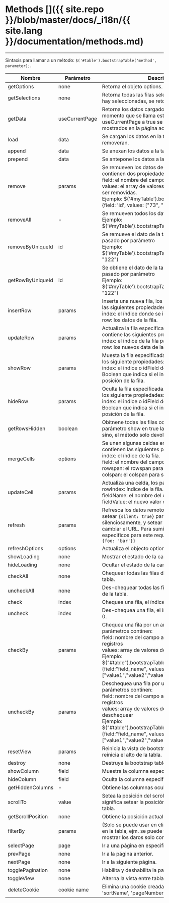 # Methods []({{ site.repo }}/blob/master/docs/_i18n/{{ site.lang }}/documentation/methods.md)

---

Sintaxis para llamar a un método: `$('#table').bootstrapTable('method', parameter);`.

<table class="table"
       data-toggle="table"
       data-search="true"
       data-show-toggle="true"
       data-show-columns="true"
       data-mobile-responsive="true">
    <thead>
    <tr>
        <th>Nombre</th>
        <th>Parámetro</th>
        <th>Descripción</th>
    </tr>
    </thead>
    <tbody>
    <tr>
        <td>getOptions</td>
        <td>none</td>
        <td>Retorna el objeto options.</td>
    </tr>
    <tr>
        <td>getSelections</td>
        <td>none</td>
        <td>Retorna todas las filas seleccionadas, cuando no hay seleccionadas, se retorna un array vacío .</td>
    </tr>
    <tr>
        <td>getData</td>
        <td>useCurrentPage</td>
        <td>Retorna los datos cargados en la tabla en el momento que se llama este método. Si se setea useCurrentPage a true se devolverá los datos mostrados en la página
        actual</td>
    </tr>
    <tr>
        <td>load</td>
        <td>data</td>
        <td>Se cargan los datos en la tabla, las filas antiguas se removeran.</td>
    </tr>
    <tr>
        <td>append</td>
        <td>data</td>
        <td>Se anexan los datos a la tabla.</td>
    </tr>
	<tr>
        <td>prepend</td>
        <td>data</td>
        <td>Se antepone los datos a la tabla.</td>
    </tr>
    <tr>
        <td>remove</td>
        <td>params</td>
        <td>
        Se remueven los datos de la tabla, los parámetros contienen dos propiedades: <br>
        field: el nombre del campo de las filas removidas. <br>
        values: el array de valores de las filas que deberían ser removidas. <br>
        Ejemplo: $('#myTable').bootstrapTable('remove', {field: 'id', values: ["73", "74"]})
        </td>
    </tr>
    <tr>
        <td>removeAll</td>
        <td>-</td>
        <td>
        Se remueven todos los datos de la tabla <br>
        Ejemplo: $('#myTable').bootstrapTable('removeAll')
        </td>
    </tr>
    <tr>
        <td>removeByUniqueId</td>
        <td>id</td>
        <td>
        Se remueve el dato de la tabla que contiene el id pasado por parámetro<br>
        Ejemplo: $('#myTable').bootstrapTable('removeByUniqueId', "122")
        </td>
    </tr>
    <tr>
        <td>getRowByUniqueId</td>
        <td>id</td>
        <td>
        Se obtiene el dato de la tabla que contiene el id pasado por parámetro<br>
        Ejemplo: $('#myTable').bootstrapTable('getRowByUniqueId', "122")
        </td>
    </tr>
    <tr>
        <td>insertRow</td>
        <td>params</td>
        <td>
        Inserta una nueva fila, los paeámetros contienen las siguientes propiedades:<br>
        index: el índice donde se insertara la nueva fila.<br>
        row: los datos de la fila.
        </td>
    </tr>
    <tr>
        <td>updateRow</td>
        <td>params</td>
        <td>
        Actualiza la fila especificada, el parámetro contiene las siguientes propiedades: <br>
        index: el índice de la fila para ser actualizada. <br>
        row: los nuevos data de la fila.
        </td>
    </tr>
	<tr>
        <td>showRow</td>
        <td>params</td>
        <td>Muesta la fila especificada. El parámetro contiene los siguiente propiedades: <br>
        index: el indice o idField de la fila.
        isIdField: Boolean que indica si el index es idField o la posición de la fila.</td>
    </tr>
    <tr>
        <td>hideRow</td>
        <td>params</td>
        <td>Oculta la fila especificada. El parámetro contiene los siguiente propiedades: <br>
        index: el indice o idField de la fila.
        isIdField: Boolean que indica si el index es idField o la posición de la fila.</td>
    </tr>
    <tr>
        <td>getRowsHidden</td>
        <td>boolean</td>
        <td>Obitnene todas las filas ocultas si se pasa el parámetro show en true las filas serán mostradas, sino, el método solo
        devolvera las filas ocultas.</td>
    </tr>
    <tr>
        <td>mergeCells</td>
        <td>options</td>
        <td>
        Se unen algunas celdas en una, las opciones contienen las siguientes propiedades: <br>
        index: el índice de la fila. <br>
        field: el nombre del campo.<br>
        rowspan: el rowspan para ser unidas. <br>
        colspan: el colspan para ser unidas.
        </td>
    </tr>
    <tr>
        <td>updateCell</td>
        <td>params</td>
        <td>
        Actualiza una celda, los parámetros contienen: <br>
        rowIndex: índice de la fila. <br>
        fieldName: el nombre del campo.<br>
        fieldValue: el nuevo valor de la celda. <br>
        </td>
    </tr>
    <tr>
        <td>refresh</td>
        <td>params</td>
        <td>Refresca los datos remotos del servidor, se puede setear <code>{silent: true}</code> para refrescar los datos silenciosamente, y setear <code>{url: newUrl}</code> para cambiar el URL. Para suministrar query params especificos para este request, setear <code>{query: {foo: 'bar'}}</code></td>
    </tr>
    <tr>
        <td>refreshOptions</td>
        <td>options</td>
        <td>Actualiza el objecto options</td>
    </tr>
    <tr>
        <td>showLoading</td>
        <td>none</td>
        <td>Mostrar el estado de la carga.</td>
    </tr>
    <tr>
        <td>hideLoading</td>
        <td>none</td>
        <td>Ocultar el estado de la carga.</td>
    </tr>
    <tr>
        <td>checkAll</td>
        <td>none</td>
        <td>Chequear todas las filas de la página actual de la tabla.</td>
    </tr>
    <tr>
        <td>uncheckAll</td>
        <td>none</td>
        <td>Des-chequear todas las filas de la página actual de la tabla.</td>
    </tr>
    <tr>
        <td>check</td>
        <td>index</td>
        <td>Chequea una fila, el índice de la fila inicia en 0.</td>
    </tr>
    <tr>
        <td>uncheck</td>
        <td>index</td>
        <td>Des-chequea una fila, el índice de la fila inicia en 0.</td>
    </tr>
	<tr>
        <td>checkBy</td>
        <td>params</td>
        <td>
        Chequea una fila por un array de valores los parámetros continen:<br>
        field: nombre del campo a usar para encontrar los registros<br>
        values: array de valores de las filas por chequear<br>
        Ejemplo: <br>
        $("#table").bootstrapTable("checkBy", {field:"field_name", values:["value1","value2","value3"]})
        </td>
    </tr>
    <tr>
        <td>uncheckBy</td>
        <td>params</td>
        <td>
        Deschequea una fila por un array de valores los parámetros continen:<br>
        field: nombre del campo a usar para encontrar los registros<br>
        values: array de valores de las filas por deschequear<br>
        Ejemplo: <br>
        $("#table").bootstrapTable("uncheckBy", {field:"field_name", values:["value1","value2","value3"]})
        </td>
    </tr>
    <tr>
        <td>resetView</td>
        <td>params</td>
        <td>Reinicia la vista de bootstrap table, por ejemplo reinicia el alto de la tabla.</td>
    </tr>
    <tr>
        <td>destroy</td>
        <td>none</td>
        <td>Destruye la bootstrap table.</td>
    </tr>
    <tr>
        <td>showColumn</td>
        <td>field</td>
        <td>Muestra la columna especificada.</td>
    </tr>
    <tr>
        <td>hideColumn</td>
        <td>field</td>
        <td>Oculta la columna especificada.</td>
    </tr>
    <tr>
        <td>getHiddenColumns</td>
        <td>-</td>
        <td>Obtiene las columnas ocultas.</td>
    </tr>
    <tr>
        <td>scrollTo</td>
        <td>value</td>
        <td>Setea la posición del scroll, setear 'bottom' significa setear la posición del scroll al final de la tabla.</td>
    </tr>
    <tr>
        <td>getScrollPosition</td>
        <td>none</td>
        <td>Obtiene la posición actual del scroll.</td>
    </tr>
    <tr>
        <td>filterBy</td>
        <td>params</td>
        <td>(Solo se puede usar en client-side)Filtra los datos en la tabla, ejm. se puede filtrar <code>{age: 10}</code> para mostrar los daros solo con la edad igual a 10.</td>
    </tr>
    <tr>
        <td>selectPage</td>
        <td>page</td>
        <td>Ir a una página en especifico.</td>
    </tr>
    <tr>
        <td>prevPage</td>
        <td>none</td>
        <td>Ir a la página anterior.</td>
    </tr>
    <tr>
        <td>nextPage</td>
        <td>none</td>
        <td>Ir a la siguiente página.</td>
    </tr>
	<tr>
        <td>togglePagination</td>
        <td>none</td>
        <td>Habilita y deshabilita la paginación.</td>
    </tr>
    <tr>
        <td>toggleView</td>
        <td>none</td>
        <td>Alterna la vista entre tabla y tarjeta.</td>
    </tr>
	<tr>
        <td>deleteCookie</td>
        <td>cookie name</td>
        <td>Elimina una cookie creada. Debe usar: 'sortOrder', 'sortName', 'pageNumber' o 'pageList'.</td>
    </tr>
    </tbody>
</table>
